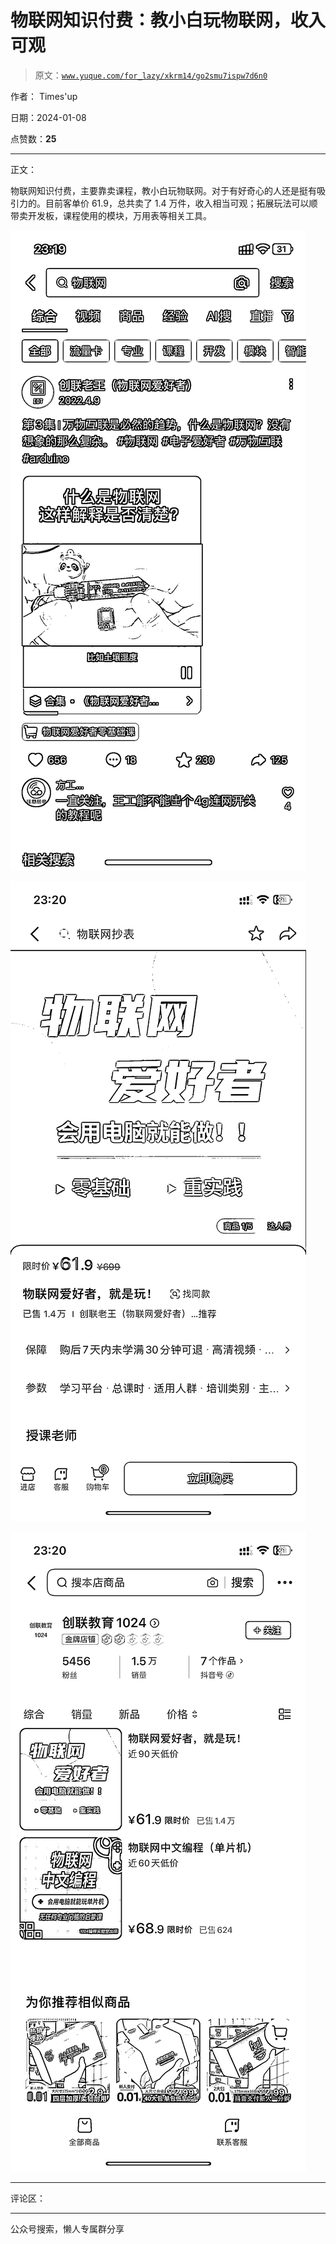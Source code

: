 # 物联网知识付费：教小白玩物联网，收入可观

> 原文：[`www.yuque.com/for_lazy/xkrm14/go2smu7ispw7d6n0`](https://www.yuque.com/for_lazy/xkrm14/go2smu7ispw7d6n0)

作者： Times'up

日期：2024-01-08

点赞数：**25**

* * *

正文：

物联网知识付费，主要靠卖课程，教小白玩物联网。对于有好奇心的人还是挺有吸引力的。目前客单价 61.9，总共卖了 1.4 万件，收入相当可观；拓展玩法可以顺带卖开发板，课程使用的模块，万用表等相关工具。

![](img/280ac535c4ba1c8666a4de6890f23ae4.png)

![](img/c0c9ab96d3e4a791ceeb753b4e9af633.png)

![](img/736a7198ee87eb226c86d10002e0377d.png)

* * *

评论区：

* * *

公众号搜索，懒人专属群分享